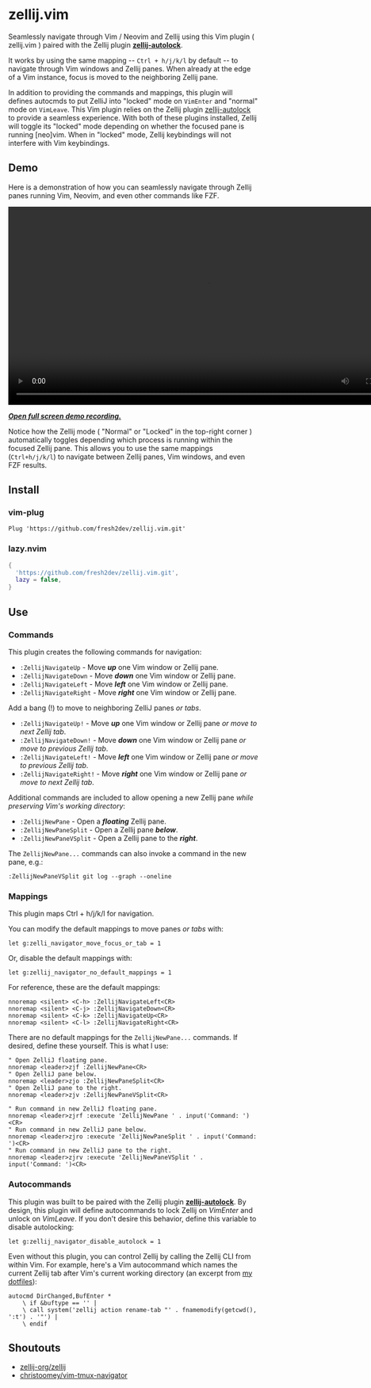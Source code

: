 # zellij.vim

Seamlessly navigate through Vim / Neovim and Zellij using this Vim plugin ( zellij.vim ) paired with the Zellij plugin [**zellij-autolock**](https://github.com/fresh2dev/zellij-autolock).

It works by using the same mapping -- `Ctrl + h/j/k/l` by default -- to navigate through Vim windows and Zellij panes. When already at the edge of a Vim instance, focus is moved to the neighboring Zellij pane.

In addition to providing the commands and mappings, this plugin will defines autocmds to put ZelliJ into "locked" mode on `VimEnter` and "normal" mode on `VimLeave`. This Vim plugin relies on the Zellij plugin [zellij-autolock](https://github.com/fresh2dev/zellij-autolock) to provide a seamless experience. With both of these plugins installed, Zellij will toggle its "locked" mode depending on whether the focused pane is running [neo]vim. When in "locked" mode, Zellij keybindings will not interfere with Vim keybindings.

## Demo

Here is a demonstration of how you can seamlessly navigate through Zellij panes running Vim, Neovim, and even other commands like FZF.

<video autoplay="false" controls="controls" style="width: 800px;">
  <source src="https://img.fresh2.dev/1716528665751_11894996682.webm" type="video/webm"/>
  <p><i>This page does not support webm video playback.</i></p>
  <p><i><a href="https://img.fresh2.dev/1716528665751_11894996682.webm" target="_blank">Click here to watch the demo recording.</a></i></p>
</video>
<p><b><i><a href="https://img.fresh2.dev/1716528665751_11894996682.webm" target="_blank">Open full screen demo recording.</a></i></b></p>

Notice how the Zellij mode ( "Normal" or "Locked" in the top-right corner ) automatically toggles depending which process is running within the focused Zellij pane. This allows you to use the same mappings (`Ctrl+h/j/k/l`) to navigate between Zellij panes, Vim windows, and even FZF results.

## Install

### vim-plug

```vim
Plug 'https://github.com/fresh2dev/zellij.vim.git'
```

### lazy.nvim

```lua
{
  'https://github.com/fresh2dev/zellij.vim.git',
  lazy = false,
}
```

## Use

### Commands

This plugin creates the following commands for navigation:

* `:ZellijNavigateUp`    - Move ***up*** one Vim window or Zellij pane.
* `:ZellijNavigateDown`  - Move ***down*** one Vim window or Zellij pane.
* `:ZellijNavigateLeft`  - Move ***left*** one Vim window or Zellij pane.
* `:ZellijNavigateRight` - Move ***right*** one Vim window or Zellij pane.

Add a bang (!) to move to neighboring ZelliJ panes *or tabs*.

* `:ZellijNavigateUp!`    - Move ***up*** one Vim window or Zellij pane *or move to next Zellij tab*.
* `:ZellijNavigateDown!`  - Move ***down*** one Vim window or Zellij pane *or move to previous Zellij tab*.
* `:ZellijNavigateLeft!`  - Move ***left*** one Vim window or Zellij pane *or move to previous Zellij tab*.
* `:ZellijNavigateRight!` - Move ***right*** one Vim window or Zellij pane *or move to next Zellij tab*.

Additional commands are included to allow opening a new Zellij pane *while preserving Vim's working directory*:

* `:ZellijNewPane`       - Open a ***floating*** Zellij pane.
* `:ZellijNewPaneSplit`  - Open a Zellij pane ***below***.
* `:ZellijNewPaneVSplit` - Open a Zellij pane to the ***right***.

The `ZellijNewPane...` commands can also invoke a command in the new pane, e.g.:

```vim
:ZellijNewPaneVSplit git log --graph --oneline
```

### Mappings

This plugin maps Ctrl + h/j/k/l for navigation.

You can modify the default mappings to move panes *or tabs* with:

```vim
let g:zelli_navigator_move_focus_or_tab = 1
```

Or, disable the default mappings with:

```vim
let g:zellij_navigator_no_default_mappings = 1
```

For reference, these are the default mappings:

```vim
nnoremap <silent> <C-h> :ZellijNavigateLeft<CR>
nnoremap <silent> <C-j> :ZellijNavigateDown<CR>
nnoremap <silent> <C-k> :ZellijNavigateUp<CR>
nnoremap <silent> <C-l> :ZellijNavigateRight<CR>
```

There are no default mappings for the `ZellijNewPane...` commands. If desired, define these yourself. This is what I use:

```vim
" Open ZelliJ floating pane.
nnoremap <leader>zjf :ZellijNewPane<CR>
" Open ZelliJ pane below.
nnoremap <leader>zjo :ZellijNewPaneSplit<CR>
" Open ZelliJ pane to the right.
nnoremap <leader>zjv :ZellijNewPaneVSplit<CR>

" Run command in new ZelliJ floating pane.
nnoremap <leader>zjrf :execute 'ZellijNewPane ' . input('Command: ')<CR>
" Run command in new ZelliJ pane below.
nnoremap <leader>zjro :execute 'ZellijNewPaneSplit ' . input('Command: ')<CR>
" Run command in new ZelliJ pane to the right.
nnoremap <leader>zjrv :execute 'ZellijNewPaneVSplit ' . input('Command: ')<CR>
```

### Autocommands

This plugin was built to be paired with the Zellij plugin [**zellij-autolock**](https://github.com/fresh2dev/zellij-autolock). By design, this plugin will define autocommands to lock Zellij on *VimEnter* and unlock on *VimLeave*. If you don't desire this behavior, define this variable to disable autolocking:

```vim
let g:zellij_navigator_disable_autolock = 1
```

Even without this plugin, you can control Zellij by calling the Zellij CLI from within Vim. For example, here's a Vim autocommand which names the current Zellij tab after Vim's current working directory (an excerpt from [my dotfiles](https://github.com/fresh2dev/dotfiles)):

```vim
autocmd DirChanged,BufEnter *
    \ if &buftype == '' |
    \ call system('zellij action rename-tab "' . fnamemodify(getcwd(), ':t') . '"') |
    \ endif
```

## Shoutouts

- [zellij-org/zellij](https://github.com/zellij-org/zellij)
- [christoomey/vim-tmux-navigator](https://github.com/christoomey/vim-tmux-navigator)
